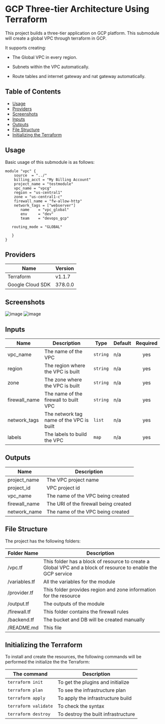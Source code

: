 # GCP Three-tier Architecture Using Terraform

This project builds a three-tier application on GCP platform. This submodule will create a global VPC through terraform in GCP.

It supports creating:

- The Global VPC in every region.

- Subnets within the VPC automatically.

- Route tables and internet gateway and nat gateway automatically.



## Table of Contents
* [Usage](#general-information)
* [Providers](#providers)
* [Screenshots](#photos)
* [Inputs](#inputs)
* [Outputs](#outputs)
* [File Structure](#folders)
* [Initializing the Terraform](#commands)


## Usage

Basic usage of this submodule is as follows:

```hcl
module "vpc" {
    source  = "../"
    billing_acct = "My Billing Account"
    project_name = "testmodule"
    vpc_name = "vpcg"
    region = "us-central1"
    zone = "us-central1-c"
    firewall_name = "fw-allow-http"
    network_tags = ["webserver"]
       name    = "vpc_global"
       env     = "dev"
       team    = "devops_gcp"
   
   routing_mode = "GLOBAL"
   
   }
}
```
## Providers

| Name | Version |
|----------|----------|
| Terraform | v1.1.7 |
| Google Cloud SDK | 378.0.0 |



## Screenshots
![image](https://user-images.githubusercontent.com/92606341/160723319-1b972f58-9829-4075-a56b-74a75f6baf30.png)
![image](https://user-images.githubusercontent.com/92606341/160867821-c6d5f419-fd19-4ed9-a947-d7b46938b965.png)




## Inputs

| Name | Description | Type | Default | Required |
|------|-------------|------|---------|:--------:|
| vpc\_name | The name of the VPC | `string` | n/a | yes |
| region | The region where the VPC is built | `string` | n/a | yes |
| zone | The zone where the VPC is built | `string` | n/a | yes |
| firewall\_name | The name of the firewall to built VPC | `string` | n/a | yes |
| network\_tags | The network tag name of the VPC is built | `list` | n/a | yes |
| labels | The labels to build the VPC | `map` | n/a | yes |


## Outputs

| Name | Description |
|------|-------------|
| project\_name | The VPC project name |
| project\_id | VPC project id |
| vpc\_name | The name of the VPC being created |
| firewall\_name | The URI of the firewall being created |
| network\_name | The name of the VPC being created |

## File Structure

The project has the following folders:

| Folder Name | Description |
| ------------|-------------|
| /vpc.tf | This folder has a block of resource to create a Global VPC and a block of resource to enable the GCP service |
| /variables.tf | All the variables for the module |
| /provider.tf | This folder provides region and zone information for the resource |
| /output.tf | The outputs of the module |
| /firewall.tf | This folder contains the firewall rules |
| /backend.tf | The bucket and DB will be created manually |
| /README.md | This file |

## Initializing the Terraform
To install and create the resources, the following commands will be performed the initialize the the Terraform:

| The command | Description |
|-------------|-------------|
|`terraform init`| To get the plugins and initialize |
| `terraform plan`| To see the infrastructure plan |
| `terraform apply`| To apply the infrastructure build |
| `terraform validate` | To check the syntax |
| `terraform destroy` | To destroy the built infrastructure |
